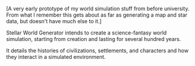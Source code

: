 [A very early prototype of my world simulation stuff from before university. From what I remember this gets about as far as generating a map and star data, but doesn't have much else to it.]

Stellar World Generator intends to create a science-fantasy world simulation, starting from creation and lasting for several hundred years. 

It details the histories of civilizations, settlements, and characters and how they interact in a simulated environment. 
